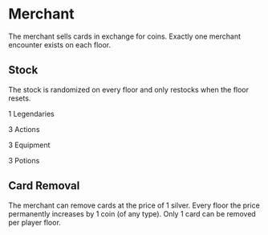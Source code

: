 # Merchant

The merchant sells cards in exchange for coins.
Exactly one merchant encounter exists on each floor.

## Stock

The stock is randomized on every floor and only restocks when the floor resets.

1 Legendaries

3 Actions

3 Equipment

3 Potions

## Card Removal

The merchant can remove cards at the price of 1 silver.
Every floor the price permanently increases by 1 coin (of any type).
Only 1 card can be removed per player floor.
